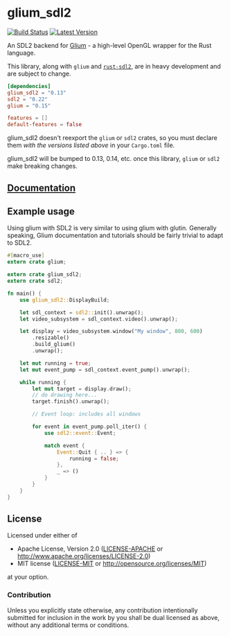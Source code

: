 # glium_sdl2

[![Build Status](https://travis-ci.org/nukep/glium-sdl2.svg)](https://travis-ci.org/nukep/glium-sdl2)
[![Latest Version](https://img.shields.io/crates/v/glium_sdl2.svg)](https://crates.io/crates/glium_sdl2)

An SDL2 backend for [Glium](https://github.com/tomaka/glium) - a high-level
OpenGL wrapper for the Rust language.

This library, along with `glium` and [`rust-sdl2`](https://github.com/AngryLawyer/rust-sdl2),
are in heavy development and are subject to change.

```toml
[dependencies]
glium_sdl2 = "0.13"
sdl2 = "0.22"
glium = "0.15"

features = []
default-features = false
```

glium_sdl2 doesn't reexport the `glium` or `sdl2` crates, so you must declare
them _with the versions listed above_ in your `Cargo.toml` file.

glium_sdl2 will be bumped to 0.13, 0.14, etc. once this library, `glium` or `sdl2`
make breaking changes.

## [Documentation](http://nukep.github.io/glium-sdl2/)

## Example usage

Using glium with SDL2 is very similar to using glium with glutin.
Generally speaking, Glium documentation and tutorials should be fairly trivial
to adapt to SDL2.

```rust
#[macro_use]
extern crate glium;

extern crate glium_sdl2;
extern crate sdl2;

fn main() {
    use glium_sdl2::DisplayBuild;

    let sdl_context = sdl2::init().unwrap();
    let video_subsystem = sdl_context.video().unwrap();

    let display = video_subsystem.window("My window", 800, 600)
        .resizable()
        .build_glium()
        .unwrap();

    let mut running = true;
    let mut event_pump = sdl_context.event_pump().unwrap();

    while running {
        let mut target = display.draw();
        // do drawing here...
        target.finish().unwrap();

        // Event loop: includes all windows

        for event in event_pump.poll_iter() {
            use sdl2::event::Event;

            match event {
                Event::Quit { .. } => {
                    running = false;
                },
                _ => ()
            }
        }
    }
}
```

## License

Licensed under either of
 * Apache License, Version 2.0 ([LICENSE-APACHE](LICENSE-APACHE) or http://www.apache.org/licenses/LICENSE-2.0)
 * MIT license ([LICENSE-MIT](LICENSE-MIT) or http://opensource.org/licenses/MIT)

at your option.

### Contribution

Unless you explicitly state otherwise, any contribution intentionally submitted
for inclusion in the work by you shall be dual licensed as above, without any
additional terms or conditions.
